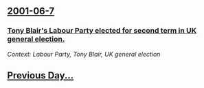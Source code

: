 ## [2001-06-7](/news/2001/06/7/index.md)

### [ Tony Blair's Labour Party elected for second term in UK general election.](/news/2001/06/7/tony-blair-s-labour-party-elected-for-second-term-in-uk-general-election.md)
_Context: Labour Party, Tony Blair, UK general election_

## [Previous Day...](/news/2001/06/6/index.md)

